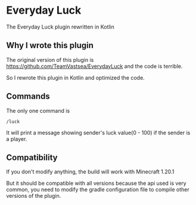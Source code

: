 # Everyday Luck
The Everyday Luck plugin rewritten in Kotlin

## Why I wrote this plugin

The original version of this plugin is https://github.com/TeamVastsea/EverydayLuck and the code is terrible.

So I rewrote this plugin in Kotlin and optimized the code.

## Commands

The only one command is

```
/luck
```

It will print a message showing sender's luck value(0 - 100) if the sender is a player.

## Compatibility

If you don't modify anything, the build will work with Minecraft 1.20.1

But it should be compatible with all versions because the api used is very common, you need to modify the gradle configuration file to compile other versions of the plugin.
